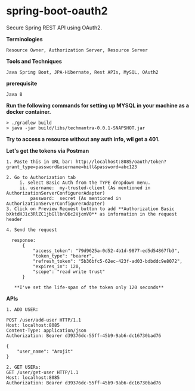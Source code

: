 # spring-boot-oauth2
Secure Spring REST API using OAuth2.

**Terminologies**
```
Resource Owner, Authorization Server, Resource Server
```

**Tools and Techniques**
```
Java Spring Boot, JPA-Hibernate, Rest APIs, MySQL, OAuth2
```

**prerequisite**
```
Java 8
```

**Run the following commands for setting up MYSQL in your machine as a docker container.**
```
> ./gradlew build
> java -jar build/libs/techmantra-0.0.1-SNAPSHOT.jar
```

**Try to access a resource without any auth info, wil get a 401.**

**Let's get the tokens via Postman**
```
1. Paste this in URL bar: http://localhost:8085/oauth/token?grant_type=password&username=bill&password=abc123

2. Go to Authorization tab 
     i. select Basic Auth from the TYPE dropdown menu.
     ii. username:  my-trusted-client (As mentioned in AuthorizationServerConfigurerAdapter)
         password:  secret (As mentioned in AuthorizationServerConfigurerAdapter)
3. Click on Preview Request button to add **Authorization Basic bXktdHJ1c3RlZC1jbGllbnQ6c2VjcmV0** as information in the request header

4. Send the request

  response:
      {
          "access_token": "79d9625a-0d52-4b1d-9877-ed5d54867fb3",
          "token_type": "bearer",
          "refresh_token": "5b36bfc5-62ec-423f-ad03-bdbddc9e8072",
          "expires_in": 120,
          "scope": "read write trust"
      }
   
   **I've set the life-span of the token only 120 seconds**
```

**APIs**
```
1. ADD USER: 

POST /user/add-user HTTP/1.1
Host: localhost:8085
Content-Type: application/json
Authorization: Bearer d39376dc-55ff-45b9-9ab6-dc16730bad76

{
	"user_name": "Arojit"
}

2. GET USERs:
GET /user/get-user HTTP/1.1
Host: localhost:8085
Authorization: Bearer d39376dc-55ff-45b9-9ab6-dc16730bad76

```